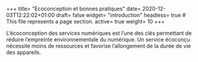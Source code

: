 +++
title= "Ecoconception et bonnes pratiques"
date= 2020-12-03T12:22:02+01:00
draft= false
widget= "introduction"
headless= true  # This file represents a page section.
active= true
weight= 10
+++

L’écoconception des services numériques est l’une des clés permettant de réduire l’empreinte environnementale du
numérique. Un service écoconçu nécessite moins de ressources et favorise l’allongement de la durée de vie des appareils.
